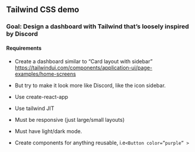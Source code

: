 ## Tailwind CSS demo

### Goal: Design a dashboard with Tailwind that’s loosely inspired by Discord

#### Requirements

- Create a dashboard similar to “Card layout with sidebar” https://tailwindui.com/components/application-ui/page-examples/home-screens

- But try to make it look more like Discord, like the icon sidebar.

- Use create-react-app

- Use tailwind JIT

- Must be responsive (just large/small layouts)

- Must have light/dark mode.

- Create components for anything reusable, i.e`<Button color=”purple” >`
